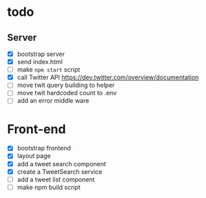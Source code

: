 # todo

## Server

* [x] bootstrap server
* [x] send index.html
* [ ] make `npm start` script
* [x] call Twitter API https://dev.twitter.com/overview/documentation
* [ ] move twit query building to helper
* [ ] move twit hardcoded count to .env
* [ ] add an error middle ware

# Front-end

* [x] bootstrap frontend
* [x] layout page
* [x] add a tweet search component
* [x] create a TweetSearch service
* [ ] add a tweet list component
* [ ] make npm build script

